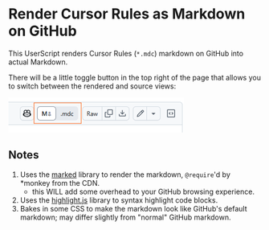 # Render Cursor Rules as Markdown on GitHub

This UserScript renders Cursor Rules (`*.mdc`) markdown on GitHub into actual Markdown.

There will be a little toggle button in the top right of the page that allows you to switch between the rendered and source views:

![Toggle Button](https://github.com/Texarkanine/client-side-mdc-render/raw/main/docs/mdc-toggle.png)

## Notes

1. Uses the [marked](https://github.com/markedjs/marked) library to render the markdown, `@require`'d by *monkey from the CDN.
    - this WILL add some overhead to your GitHub browsing experience.
2. Uses the [highlight.js](https://github.com/highlightjs/highlight.js) library to syntax highlight code blocks.
3. Bakes in some CSS to make the markdown look like GitHub's default markdown; may differ slightly from "normal" GitHub markdown.
